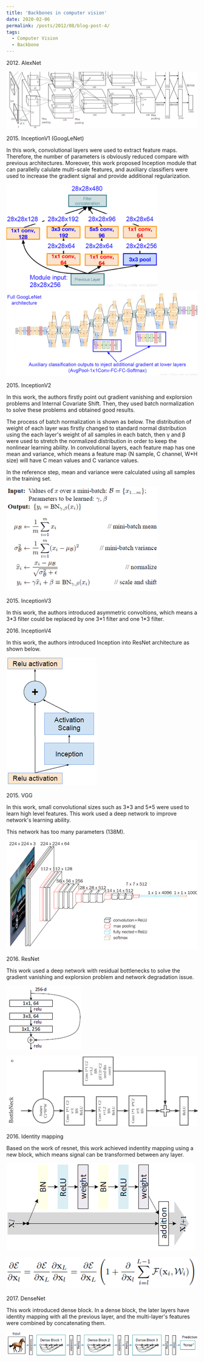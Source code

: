 ```yaml
---
title: 'Backbones in computer vision'
date: 2020-02-06
permalink: /posts/2012/08/blog-post-4/
tags:
  - Computer Vision
  - Backbone
---
```


2012\. AlexNet

<img src="https://raw.githubusercontent.com/Robert-BoMiao/Robert-BoMiao.github.io/master/images/blog_images/alexnet.png" width="600" alt="AlexNet architecture">
<!-- ![AlexNet architecture](https://raw.githubusercontent.com/Robert-BoMiao/Robert-BoMiao.github.io/master/images/blog_images/alexnet.png)
 -->

2015\. InceptionV1 (GoogLeNet)

In this work, convolutional layers were used to extract feature maps. Therefore, the number of parameters is obviously reduced compare with previous architectures. Moreover, this work proposed Inception module that can parallelly calulate multi-scale features, and auxiliary classifiers were used to increase the gradient signal and provide additional regularization.

<img src="https://raw.githubusercontent.com/Robert-BoMiao/Robert-BoMiao.github.io/master/images/blog_images/inceptionv12.png" width="400" alt="InceptionV1 block">

<img src="https://raw.githubusercontent.com/Robert-BoMiao/Robert-BoMiao.github.io/master/images/blog_images/inceptionv11.png" width="600" alt="InceptionV1 Architecture">

2015\. InceptionV2

In this work, the authors firstly point out gradient vanishing and explorsion problems and Internal Covariate Shift. Then, they used batch normalization to solve these problems and obtained good results.

The process of batch normalization is shown as below. The distribution of weight of each layer was firstly changed to standard normal distribution using the each layer's weight of all samples in each batch, then γ and β were used to stretch the normalized distribution in order to keep the nonlinear learning ability. In convolutional layers, each feature map has one mean and variance, which means a feature map (N sample, C channel, W\*H size) will have C mean values and C variance values.

In the reference step, mean and variance were calculated using all samples in the training set.

<img src="https://raw.githubusercontent.com/Robert-BoMiao/Robert-BoMiao.github.io/master/images/blog_images/inceptionv2.png" width="400" alt="Batch normalization">

2015\. InceptionV3

In this work, the authors introduced asymmetric convoltions, which means a 3\*3 filter could be replaced by one 3\*1 filter and one 1\*3 filter.

2016\. InceptionV4

In this work, the authors introduced Inception into ResNet architecture as shown below.

![InceptionV4 Architecture](https://raw.githubusercontent.com/Robert-BoMiao/Robert-BoMiao.github.io/master/images/blog_images/inceptionv4.png)

2015\. VGG

In this work, small convolutional sizes such as 3\*3 and 5\*5 were used to learn high level features. This work used a deep network to improve network's learning ability.

This network has too many parameters (138M).

![VGG16 Architecture](https://raw.githubusercontent.com/Robert-BoMiao/Robert-BoMiao.github.io/master/images/blog_images/vgg.png)

2016\. ResNet

This work used a deep network with residual bottlenecks to solve the gradient vanishing and explorsion problem and network degradation issue.

![ResNet Block](https://raw.githubusercontent.com/Robert-BoMiao/Robert-BoMiao.github.io/master/images/blog_images/resnet2.png)

![ResNet Block at Pooling](https://raw.githubusercontent.com/Robert-BoMiao/Robert-BoMiao.github.io/master/images/blog_images/resnet1.png)

2016\. Identity mapping

Based on the work of resnet, this work achieved indentity mapping using a new block, which means signal can be transformed between any layer.

![ResNet with identity mapping](https://raw.githubusercontent.com/Robert-BoMiao/Robert-BoMiao.github.io/master/images/blog_images/identitymapping1.png)

![Differentiation of identity mapping](https://raw.githubusercontent.com/Robert-BoMiao/Robert-BoMiao.github.io/master/images/blog_images/identitymapping2.png)

2017\. DenseNet

This work introduced dense block. In a dense block, the later layers have identity mapping with all the previous layer, and the multi-layer's features were combined by concatenating them.

![DenseNet architecture](https://raw.githubusercontent.com/Robert-BoMiao/Robert-BoMiao.github.io/master/images/blog_images/densenet.png)










